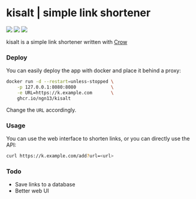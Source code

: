 # kisalt | simple link shortener
![](https://img.shields.io/github/license/ngn13/kisalt)
![](https://img.shields.io/github/repo-size/ngn13/kisalt)
![](https://img.shields.io/github/actions/workflow/status/ngn13/kisalt/publish.yml)

kisalt is a simple link shortener written with [Crow](https://github.com/CrowCpp/Crow)

### Deploy
You can easily deploy the app with docker and place it behind a proxy:
```bash
docker run -d --restart=unless-stopped \
    -p 127.0.0.1:8080:8080             \
    -e URL=https://k.example.com       \
    ghcr.io/ngn13/kisalt
```
Change the `URL` accordingly.

### Usage
You can use the web interface to shorten links, or you can directly use the API:
```bash
curl https://k.example.com/add?url=<url>
```

### Todo
- Save links to a database
- Better web UI
